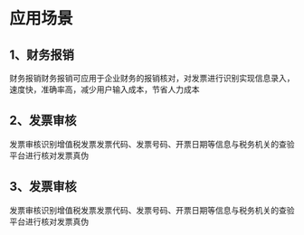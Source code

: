 # 应用场景

## 1、财务报销

财务报销财务报销可应用于企业财务的报销核对，对发票进行识别实现信息录入，速度快，准确率高，减少用户输入成本，节省人力成本

## 2、发票审核

发票审核识别增值税发票发票代码、发票号码、开票日期等信息与税务机关的查验平台进行核对发票真伪

## 3、发票审核

发票审核识别增值税发票发票代码、发票号码、开票日期等信息与税务机关的查验平台进行核对发票真伪